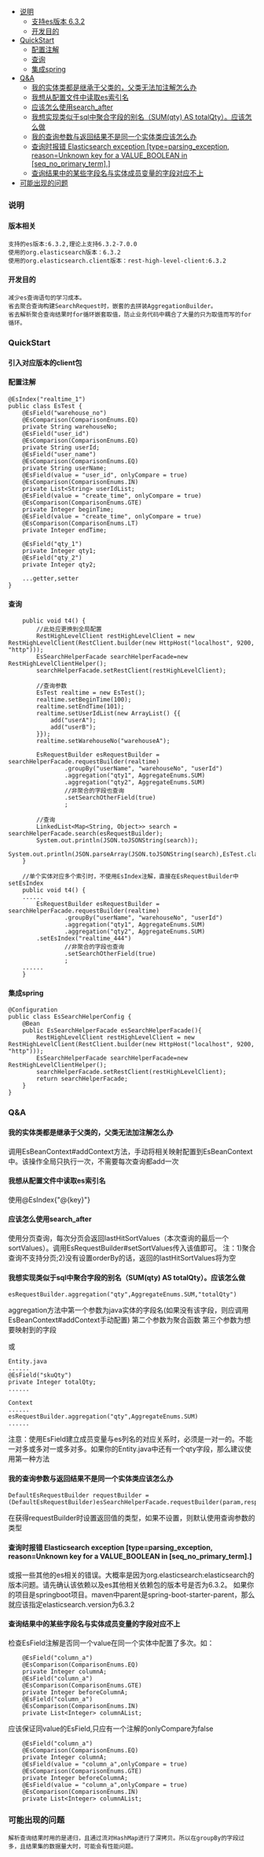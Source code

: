 * [说明](#说明)
  * [支持es版本 6\.3\.2](#支持es版本-632)
  * [开发目的](#开发目的)
* [QuickStart](#quickstart)
  * [配置注解](#配置注解)
  * [查询](#查询)
  * [集成spring](#集成spring)
* [Q&amp;A](#qa)
  * [我的实体类都是继承于父类的，父类无法加注解怎么办](#我的实体类都是继承于父类的父类无法加注解怎么办)
  * [我想从配置文件中读取es索引名](#我想从配置文件中读取es索引名)
  * [应该怎么使用search\_after](#应该怎么使用search_after)
  * [我想实现类似于sql中聚合字段的别名（SUM(qty) AS totalQty）。应该怎么做](#我想实现类似于sql中聚合字段的别名sumqty-as-totalqty应该怎么做)
  * [我的查询参数与返回结果不是同一个实体类应该怎么办](#我的查询参数与返回结果不是同一个实体类应该怎么办)
  * [查询时报错 Elasticsearch exception [type=parsing\_exception, reason=Unknown key for a VALUE\_BOOLEAN in [seq\_no\_primary\_term]\.]](#查询时报错-elasticsearch-exception-typeparsing_exception-reasonunknown-key-for-a-value_boolean-in-seq_no_primary_term)
  * [查询结果中的某些字段名与实体成员变量的字段对应不上](#查询结果中的某些字段名与实体成员变量的字段对应不上)
* [可能出现的问题](#可能出现的问题)

### 说明
#### 版本相关
	支持的es版本:6.3.2,理论上支持6.3.2-7.0.0
	使用的org.elasticsearch版本：6.3.2
	使用的org.elasticsearch.client版本：rest-high-level-client:6.3.2
#### 开发目的
	减少es查询语句的学习成本。
	省去聚合查询构建SearchRequest时，嵌套的去拼装AggregationBuilder。
	省去解析聚合查询结果时for循环嵌套取值，防止业务代码中耦合了大量的只为取值而写的for循环。
### QuickStart
#### 引入对应版本的client包
#### 配置注解
```
@EsIndex("realtime_1")
public class EsTest {
    @EsField("warehouse_no")
    @EsComparison(ComparisonEnums.EQ)
    private String warehouseNo;
    @EsField("user_id")
    @EsComparison(ComparisonEnums.EQ)
    private String userId;
    @EsField("user_name")
    @EsComparison(ComparisonEnums.EQ)
    private String userName;
    @EsField(value = "user_id", onlyCompare = true)
    @EsComparison(ComparisonEnums.IN)
    private List<String> userIdList;
    @EsField(value = "create_time", onlyCompare = true)
    @EsComparison(ComparisonEnums.GTE)
    private Integer beginTime;
    @EsField(value = "create_time", onlyCompare = true)
    @EsComparison(ComparisonEnums.LT)
    private Integer endTime;

    @EsField("qty_1")
    private Integer qty1;
    @EsField("qty_2")
    private Integer qty2;

	...getter,setter
}
```
#### 查询
```
    public void t4() {
        //此处应更换到全局配置
        RestHighLevelClient restHighLevelClient = new RestHighLevelClient(RestClient.builder(new HttpHost("localhost", 9200, "http")));
        EsSearchHelperFacade searchHelperFacade=new RestHighLevelClientHelper();
        searchHelperFacade.setRestClient(restHighLevelClient);

        //查询参数
        EsTest realtime = new EsTest();
        realtime.setBeginTime(100);
        realtime.setEndTime(101);
        realtime.setUserIdList(new ArrayList() {{
            add("userA");
            add("userB");
        }});
        realtime.setWarehouseNo("warehouseA");

        EsRequestBuilder esRequestBuilder = searchHelperFacade.requestBuilder(realtime)
                .groupBy("userName", "warehouseNo", "userId")
                .aggregation("qty1", AggregateEnums.SUM)
                .aggregation("qty2", AggregateEnums.SUM)
                //非聚合的字段也查询
                .setSearchOtherField(true)
                ;

        //查询
        LinkedList<Map<String, Object>> search = searchHelperFacade.search(esRequestBuilder);
        System.out.println(JSON.toJSONString(search));
        System.out.println(JSON.parseArray(JSON.toJSONString(search),EsTest.class));
    }
    
    //单个实体对应多个索引时，不使用EsIndex注解，直接在EsRequestBuilder中setEsIndex
    public void t4() {
	......
        EsRequestBuilder esRequestBuilder = searchHelperFacade.requestBuilder(realtime)
                .groupBy("userName", "warehouseNo", "userId")
                .aggregation("qty1", AggregateEnums.SUM)
                .aggregation("qty2", AggregateEnums.SUM)
		.setEsIndex("realtime_444")
                //非聚合的字段也查询
                .setSearchOtherField(true)
                ;
	......
    }
```
#### 集成spring
```
@Configuration
public class EsSearchHelperConfig {
    @Bean
    public EsSearchHelperFacade esSearchHelperFacade(){
        RestHighLevelClient restHighLevelClient = new RestHighLevelClient(RestClient.builder(new HttpHost("localhost", 9200, "http")));
        EsSearchHelperFacade searchHelperFacade=new RestHighLevelClientHelper();
        searchHelperFacade.setRestClient(restHighLevelClient);
        return searchHelperFacade;
    }
}
```
### Q&A
#### 我的实体类都是继承于父类的，父类无法加注解怎么办
调用EsBeanContext#addContext方法，手动将相关映射配置到EsBeanContext中。该操作全局只执行一次，不需要每次查询都add一次
#### 我想从配置文件中读取es索引名
使用@EsIndex{"@{key}"}
#### 应该怎么使用search_after
使用分页查询，每次分页会返回lastHitSortValues（本次查询的最后一个sortValues）。调用EsRequestBuilder#setSortValues传入该值即可。
注：1)聚合查询不支持分页;2)没有设置orderBy的话，返回的lastHitSortValues将为空
#### 我想实现类似于sql中聚合字段的别名（SUM(qty) AS totalQty）。应该怎么做
```
esRequestBuilder.aggregation("qty",AggregateEnums.SUM,"totalQty")
```
aggregation方法中第一个参数为java实体的字段名(如果没有该字段，则应调用EsBeanContext#addContext手动配置)
第二个参数为聚合函数
第三个参数为想要映射到的字段

或
```
Entity.java
......
@EsField("skuQty")
private Integer totalQty;
......

Context
......
esRequestBuilder.aggregation("qty",AggregateEnums.SUM)
......
```
注意：使用EsField建立成员变量与es列名的对应关系时，必须是一对一的。不能一对多或多对一或多对多。如果你的Entity.java中还有一个qty字段，那么建议使用第一种方法
#### 我的查询参数与返回结果不是同一个实体类应该怎么办
```
DefaultEsRequestBuilder requestBuilder = (DefaultEsRequestBuilder)esSearchHelperFacade.requestBuilder(param,responseClass);
```
在获得requestBuilder时设置返回值的类型，如果不设置，则默认使用查询参数的类型
#### 查询时报错 Elasticsearch exception [type=parsing_exception, reason=Unknown key for a VALUE_BOOLEAN in [seq_no_primary_term].]
或报一些其他的es相关的错误。大概率是因为org.elasticsearch:elasticsearch的版本问题。请先确认该依赖以及es其他相关依赖包的版本号是否为6.3.2。
如果你的项目是springboot项目。maven中parent是spring-boot-starter-parent，那么就应该指定elasticsearch.version为6.3.2
#### 查询结果中的某些字段名与实体成员变量的字段对应不上
检查EsField注解是否同一个value在同一个实体中配置了多次。如：
```
    @EsField("column_a")
    @EsComparison(ComparisonEnums.EQ)
    private Integer columnA;
    @EsField("column_a")
    @EsComparison(ComparisonEnums.GTE)
    private Integer beforeColumnA;
    @EsField("column_a")
    @EsComparison(ComparisonEnums.IN)
    private List<Integer> columnAList;
```
应该保证同value的EsField,只应有一个注解的onlyCompare为false
```
    @EsField("column_a")
    @EsComparison(ComparisonEnums.EQ)
    private Integer columnA;
    @EsField(value = "column_a",onlyCompare = true)
    @EsComparison(ComparisonEnums.GTE)
    private Integer beforeColumnA;
    @EsField(value = "column_a",onlyCompare = true)
    @EsComparison(ComparisonEnums.IN)
    private List<Integer> columnAList;
```
### 可能出现的问题
	解析查询结果时用的是递归，且通过流对HashMap进行了深拷贝。所以在groupBy的字段过多，且结果集的数据量大时，可能会有性能问题。
